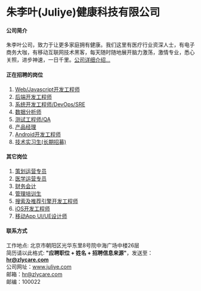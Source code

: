 朱李叶(Juliye)健康科技有限公司
======

#### 公司简介
朱李叶公司，致力于让更多家庭拥有健康。我们这里有医疗行业资深人士，有电子商务大咖，有移动互联网技术黑客，每天随时随地展开脑力激荡，激情专业，悉心关照，进步神速，一日千里。[公司详细介绍...](jd/detail.md)  
  
#### 正在招聘的岗位
1. [Web/Javascript开发工程师](jd/web.md)  
2. [后端开发工程师](jd/nodejs.md)  
3. [系统开发工程师/DevOps/SRE](jd/ops.md)
4. [数据分析师](jd/data.md)
5. [测试工程师/QA](jd/qa.md)
6. [产品经理](jd/prdm.md)
7. [Android开发工程师](jd/android.md)  
8. [技术实习生(长期招募)](jd/tec_intern.md)

#### 其它岗位
1. [策划运营专员](jd/plan_op.md)
2. [医学运营专员](jd/med_op.md)
3. [财务会计](jd/financial.md)
4. [管理培训生](jd/man_intern.md)
5. [搜索及推荐引擎开发工程师](jd/search.md)
6. [iOS开发工程师](jd/ios.md)  
7. [移动App UI/UE设计师](jd/ui.md)

#### 联系方式
工作地点: 北京市朝阳区光华东里8号院中海广场中楼26层    
简历请以此格式: **"应聘职位 + 姓名 + 招聘信息来源"**，发送至：**hr@zlycare.com**    
公司网址：www.juliye.com    
邮箱：hr@zlycare.com    
邮编：100022    
